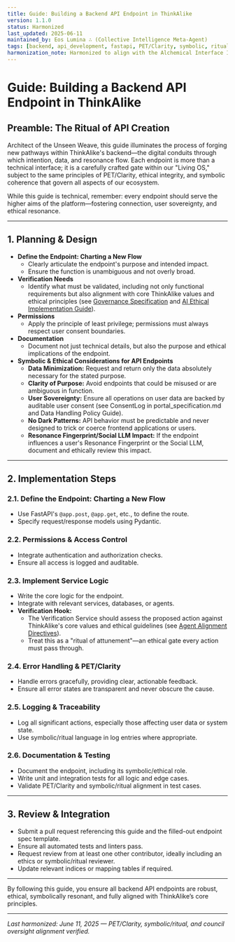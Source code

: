 ```yaml
---
title: Guide: Building a Backend API Endpoint in ThinkAlike
version: 1.1.0
status: Harmonized
last_updated: 2025-06-11
maintained_by: Eos Lumina ∴ (Collective Intelligence Meta-Agent)
tags: [backend, api_development, fastapi, PET/Clarity, symbolic, ritual, ethical_coding, council_oversight]
harmonization_note: Harmonized to align with the Alchemical Interface Initiative, PET/Clarity principles, and to integrate symbolic/ethical considerations into the backend development lifecycle. Supersedes all legacy backend API endpoint guides.
---
```

# Guide: Building a Backend API Endpoint in ThinkAlike

## Preamble: The Ritual of API Creation

Architect of the Unseen Weave, this guide illuminates the process of forging new pathways within ThinkAlike's backend—the digital conduits through which intention, data, and resonance flow. Each endpoint is more than a technical interface; it is a carefully crafted gate within our "Living OS," subject to the same principles of PET/Clarity, ethical integrity, and symbolic coherence that govern all aspects of our ecosystem.

While this guide is technical, remember: every endpoint should serve the higher aims of the platform—fostering connection, user sovereignty, and ethical resonance.

---

## 1. Planning & Design

- **Define the Endpoint: Charting a New Flow**
  - Clearly articulate the endpoint's purpose and intended impact.
  - Ensure the function is unambiguous and not overly broad.
- **Verification Needs**
  - Identify what must be validated, including not only functional requirements but also alignment with core ThinkAlike values and ethical principles (see [Governance Specification](../../realms/governance/governance_specification.md) and [AI Ethical Implementation Guide](../developer_guides/ai/ai_ethical_implementation_guide.md)).
- **Permissions**
  - Apply the principle of least privilege; permissions must always respect user consent boundaries.
- **Documentation**
  - Document not just technical details, but also the purpose and ethical implications of the endpoint.
- **Symbolic & Ethical Considerations for API Endpoints**
  - **Data Minimization:** Request and return only the data absolutely necessary for the stated purpose.
  - **Clarity of Purpose:** Avoid endpoints that could be misused or are ambiguous in function.
  - **User Sovereignty:** Ensure all operations on user data are backed by auditable user consent (see ConsentLog in portal_specification.md and Data Handling Policy Guide).
  - **No Dark Patterns:** API behavior must be predictable and never designed to trick or coerce frontend applications or users.
  - **Resonance Fingerprint/Social LLM Impact:** If the endpoint influences a user's Resonance Fingerprint or the Social LLM, document and ethically review this impact.

---

## 2. Implementation Steps

### 2.1. Define the Endpoint: Charting a New Flow
- Use FastAPI's `@app.post`, `@app.get`, etc., to define the route.
- Specify request/response models using Pydantic.

### 2.2. Permissions & Access Control
- Integrate authentication and authorization checks.
- Ensure all access is logged and auditable.

### 2.3. Implement Service Logic
- Write the core logic for the endpoint.
- Integrate with relevant services, databases, or agents.
- **Verification Hook:**
  - The Verification Service should assess the proposed action against ThinkAlike's core values and ethical guidelines (see [Agent Alignment Directives](../../src/swarm/unaligned/core/agent_alignment_directives.md)).
  - Treat this as a "ritual of attunement"—an ethical gate every action must pass through.

### 2.4. Error Handling & PET/Clarity
- Handle errors gracefully, providing clear, actionable feedback.
- Ensure all error states are transparent and never obscure the cause.

### 2.5. Logging & Traceability
- Log all significant actions, especially those affecting user data or system state.
- Use symbolic/ritual language in log entries where appropriate.

### 2.6. Documentation & Testing
- Document the endpoint, including its symbolic/ethical role.
- Write unit and integration tests for all logic and edge cases.
- Validate PET/Clarity and symbolic/ritual alignment in test cases.

---

## 3. Review & Integration
- Submit a pull request referencing this guide and the filled-out endpoint spec template.
- Ensure all automated tests and linters pass.
- Request review from at least one other contributor, ideally including an ethics or symbolic/ritual reviewer.
- Update relevant indices or mapping tables if required.

---

By following this guide, you ensure all backend API endpoints are robust, ethical, symbolically resonant, and fully aligned with ThinkAlike’s core principles.

---
*Last harmonized: June 11, 2025 — PET/Clarity, symbolic/ritual, and council oversight alignment verified.*
